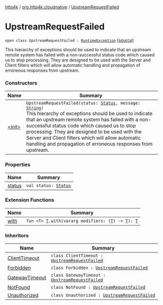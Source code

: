 [http4k](../../index.md) / [org.http4k.cloudnative](../index.md) / [UpstreamRequestFailed](./index.md)

# UpstreamRequestFailed

`open class UpstreamRequestFailed : `[`RuntimeException`](https://kotlinlang.org/api/latest/jvm/stdlib/kotlin/-runtime-exception/index.html) [(source)](https://github.com/http4k/http4k/blob/master/http4k-cloudnative/src/main/kotlin/org/http4k/cloudnative/UpstreamRequestFailed.kt#L16)

This hierarchy of exceptions should be used to indicate that an upstream remote system has failed with a
non-successful status code which caused us to stop processing. They are designed to be used with the
Server and Client filters which will allow automatic handling and propagation of erroneous responses from
upstream.

### Constructors

| Name | Summary |
|---|---|
| [&lt;init&gt;](-init-.md) | `UpstreamRequestFailed(status: `[`Status`](../../org.http4k.core/-status/index.md)`, message: `[`String`](https://kotlinlang.org/api/latest/jvm/stdlib/kotlin/-string/index.html)`)`<br>This hierarchy of exceptions should be used to indicate that an upstream remote system has failed with a non-successful status code which caused us to stop processing. They are designed to be used with the Server and Client filters which will allow automatic handling and propagation of erroneous responses from upstream. |

### Properties

| Name | Summary |
|---|---|
| [status](status.md) | `val status: `[`Status`](../../org.http4k.core/-status/index.md) |

### Extension Functions

| Name | Summary |
|---|---|
| [with](../../org.http4k.core/with.md) | `fun <T> `[`T`](../../org.http4k.core/with.md#T)`.with(vararg modifiers: (`[`T`](../../org.http4k.core/with.md#T)`) -> `[`T`](../../org.http4k.core/with.md#T)`): `[`T`](../../org.http4k.core/with.md#T) |

### Inheritors

| Name | Summary |
|---|---|
| [ClientTimeout](../-client-timeout/index.md) | `class ClientTimeout : `[`UpstreamRequestFailed`](./index.md) |
| [Forbidden](../-forbidden/index.md) | `class Forbidden : `[`UpstreamRequestFailed`](./index.md) |
| [GatewayTimeout](../-gateway-timeout/index.md) | `class GatewayTimeout : `[`UpstreamRequestFailed`](./index.md) |
| [NotFound](../-not-found/index.md) | `class NotFound : `[`UpstreamRequestFailed`](./index.md) |
| [Unauthorized](../-unauthorized/index.md) | `class Unauthorized : `[`UpstreamRequestFailed`](./index.md) |

